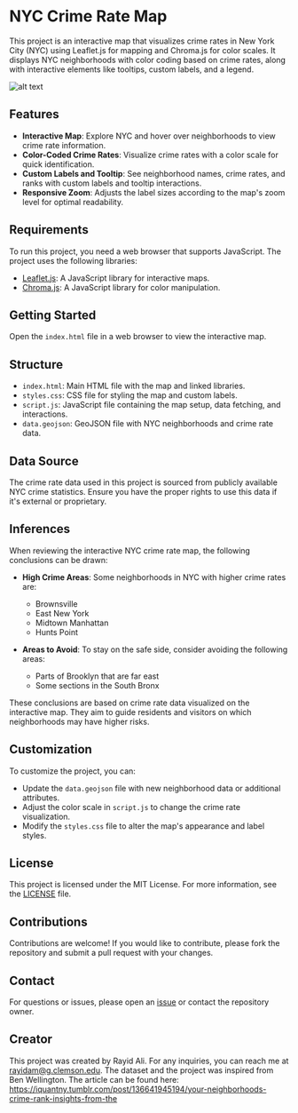 # NYC Crime Rate Map

This project is an interactive map that visualizes crime rates in New York City (NYC) using Leaflet.js for mapping and Chroma.js for color scales. It displays NYC neighborhoods with color coding based on crime rates, along with interactive elements like tooltips, custom labels, and a legend.

![alt text](https://github.com/rayidali4/rayidali4.github.io/blob/4329b13111eb6ff65aa43c8a42a618723d248f55/Screenshot%202024-04-27%20at%207.02.58%20PM.png)


## Features
- **Interactive Map**: Explore NYC and hover over neighborhoods to view crime rate information.
- **Color-Coded Crime Rates**: Visualize crime rates with a color scale for quick identification.
- **Custom Labels and Tooltip**: See neighborhood names, crime rates, and ranks with custom labels and tooltip interactions.
- **Responsive Zoom**: Adjusts the label sizes according to the map's zoom level for optimal readability.

## Requirements
To run this project, you need a web browser that supports JavaScript. The project uses the following libraries:
- [Leaflet.js](https://leafletjs.com/): A JavaScript library for interactive maps.
- [Chroma.js](https://gka.github.io/chroma.js/): A JavaScript library for color manipulation.

## Getting Started
Open the `index.html` file in a web browser to view the interactive map.

## Structure
- `index.html`: Main HTML file with the map and linked libraries.
- `styles.css`: CSS file for styling the map and custom labels.
- `script.js`: JavaScript file containing the map setup, data fetching, and interactions.
- `data.geojson`: GeoJSON file with NYC neighborhoods and crime rate data.

## Data Source
The crime rate data used in this project is sourced from publicly available NYC crime statistics. Ensure you have the proper rights to use this data if it's external or proprietary.

## Inferences

When reviewing the interactive NYC crime rate map, the following conclusions can be drawn:

- **High Crime Areas**: Some neighborhoods in NYC with higher crime rates are:
  - Brownsville
  - East New York
  - Midtown Manhattan
  - Hunts Point

- **Areas to Avoid**: To stay on the safe side, consider avoiding the following areas:
  - Parts of Brooklyn that are far east
  - Some sections in the South Bronx

These conclusions are based on crime rate data visualized on the interactive map. They aim to guide residents and visitors on which neighborhoods may have higher risks.


## Customization
To customize the project, you can:
- Update the `data.geojson` file with new neighborhood data or additional attributes.
- Adjust the color scale in `script.js` to change the crime rate visualization.
- Modify the `styles.css` file to alter the map's appearance and label styles.

## License
This project is licensed under the MIT License. For more information, see the [LICENSE](./LICENSE) file.

## Contributions
Contributions are welcome! If you would like to contribute, please fork the repository and submit a pull request with your changes.

## Contact
For questions or issues, please open an [issue](https://github.com/rayidali4/rayidali4.github.io/issues) or contact the repository owner.

## Creator
This project was created by Rayid Ali. For any inquiries, you can reach me at rayidam@g.clemson.edu.
The dataset and the project was inspired from Ben Wellington. The article can be found here: https://iquantny.tumblr.com/post/136641945194/your-neighborhoods-crime-rank-insights-from-the


